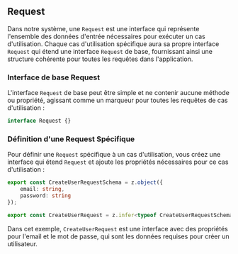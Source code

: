 ## Request
Dans notre système, une `Request` est une interface qui représente l'ensemble des données d'entrée nécessaires pour exécuter un cas d'utilisation. Chaque cas d'utilisation spécifique aura sa propre interface `Request` qui étend une interface `Request` de base, fournissant ainsi une structure cohérente pour toutes les requêtes dans l'application.

### Interface de base Request

L'interface `Request` de base peut être simple et ne contenir aucune méthode ou propriété, agissant comme un marqueur pour toutes les requêtes de cas d'utilisation :

```ts
interface Request {}
```

### Définition d'une Request Spécifique

Pour définir une `Request` spécifique à un cas d'utilisation, vous créez une interface qui étend `Request` et ajoute les propriétés nécessaires pour ce cas d'utilisation :

```ts
export const CreateUserRequestSchema = z.object({
    email: string,
    password: string
});

export const CreateUserRequest = z.infer<typeof CreateUserRequestSchema>;
```

Dans cet exemple, `CreateUserRequest` est une interface avec des propriétés pour l'email et le mot de passe, qui sont les données requises pour créer un utilisateur.